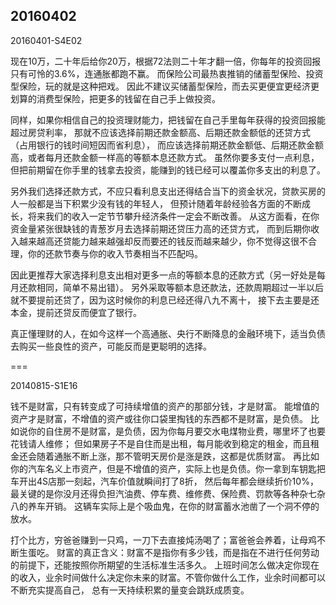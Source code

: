 ## 20160402

20160401-S4E02

现在10万，二十年后给你20万，根据72法则二十年才翻一倍，你每年的投资回报只有可怜的3.6%，连通胀都跑不赢。
而保险公司最热衷推销的储蓄型保险、投资型保险，玩的就是这种把戏。
因此不建议买储蓄型保险，而去买更便宜更经济更划算的消费型保险，把更多的钱留在自己手上做投资。

同样，如果你相信自己的投资理财能力，把钱留在自己手里每年获得的投资回报能超过房贷利率，
那就不应该选择前期还款金额高、后期还款金额低的还贷方式（占用银行的钱时间短因而省利息），
而应该选择前期还款金额低、后期还款金额高，或者每月还款金额一样高的等额本息还款方式。
虽然你要多支付一点利息，但把前期留在你手里的钱拿去投资，能赚到的钱已经可以覆盖你多支出的利息了。

另外我们选择还款方式，不应只看利息支出还得结合当下的资金状况，贷款买房的人一般都是当下积累少没有钱的年轻人，
但预计随着年龄经验各方面的不断成长，将来我们的收入一定节节攀升经济条件一定会不断改善。
从这方面看，在你资金量紧张很缺钱的青葱岁月去选择前期还贷压力高的还贷方式，
而到后期你收入越来越高还贷能力越来越强却反而要还的钱反而越来越少，你不觉得这很不合理，你的还款节奏与你的收入节奏相当不匹配吗。

因此更推荐大家选择利息支出相对更多一点的等额本息的还款方式（另一好处是每月还款相同，简单不易出错）。
另外采取等额本息还款法，还款周期超过一半以后就不要提前还贷了，因为这时候你的利息已经还得八九不离十，
接下去主要是还本金，提前还贷反而便宜了银行。

真正懂理财的人，在如今这样一个高通胀、央行不断降息的金融环境下，适当负债去购买一些良性的资产，可能反而是更聪明的选择。

===

20140815-S1E16

钱不是财富，只有转变成了可持续增值的资产的那部分钱，才是财富。
能增值的资产才是财富，不增值的资产或往你口袋里掏钱的东西都不是财富，是负债。
比如说你的自住房不是财富，是负债，因为你每月要交水电煤物业费，哪里坏了也要花钱请人维修；
但如果房子不是自住而是出租，每月能收到稳定的租金，而且租金还会随着通胀不断上涨，那不管明天房价是涨是跌，这都是优质财富。
再比如你的汽车名义上市资产，但是不增值的资产，实际上也是负债。你一拿到车钥匙把车开出4S店那一刻起，汽车价值就瞬间打了8折，
然后每年都会继续折价10%，最关键的是你没月还得负担汽油费、停车费、维修费、保险费、罚款等各种杂七杂八的养车开销。
这辆车实际上是个吸血鬼，在你的财富蓄水池凿了一个洞不停的放水。

打个比方，穷爸爸赚到一只鸡，一刀下去直接炖汤喝了；富爸爸会养着，让母鸡不断生蛋吃。
财富的真正含义：财富不是指你有多少钱，而是指在不进行任何劳动的前提下，还能按照你所期望的生活标准生活多久。
上班时间怎么做决定你现在的收入，业余时间做什么决定你未来的财富。不管你做什么工作，业余时间都可以不断充实提高自己，
总有一天持续积累的量变会跳跃成质变。


